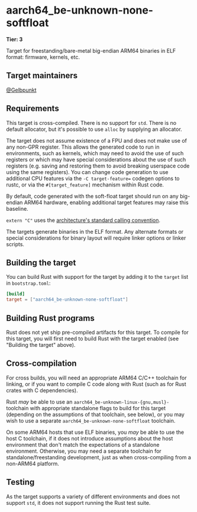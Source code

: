 # aarch64_be-unknown-none-softfloat

**Tier: 3**

Target for freestanding/bare-metal big-endian ARM64 binaries in ELF format:
firmware, kernels, etc.

## Target maintainers

[@Gelbpunkt](https://github.com/Gelbpunkt)

## Requirements

This target is cross-compiled. There is no support for `std`. There is no
default allocator, but it's possible to use `alloc` by supplying an allocator.

The target does not assume existence of a FPU and does not make use of any
non-GPR register. This allows the generated code to run in environments, such
as kernels, which may need to avoid the use of such registers or which may have
special considerations about the use of such registers (e.g. saving and
restoring them to avoid breaking userspace code using the same registers). You
can change code generation to use additional CPU features via the
`-C target-feature=` codegen options to rustc, or via the `#[target_feature]`
mechanism within Rust code.

By default, code generated with the soft-float target should run on any
big-endian ARM64 hardware, enabling additional target features may raise this
baseline.

`extern "C"` uses the [architecture's standard calling convention][aapcs64].

[aapcs64]: https://github.com/ARM-software/abi-aa/blob/main/aapcs64/aapcs64.rst

The targets generate binaries in the ELF format. Any alternate formats or
special considerations for binary layout will require linker options or linker
scripts.

## Building the target

You can build Rust with support for the target by adding it to the `target`
list in `bootstrap.toml`:

```toml
[build]
target = ["aarch64_be-unknown-none-softfloat"]
```

## Building Rust programs

Rust does not yet ship pre-compiled artifacts for this target. To compile for
this target, you will first need to build Rust with the target enabled (see
"Building the target" above).

## Cross-compilation

For cross builds, you will need an appropriate ARM64 C/C++ toolchain for
linking, or if you want to compile C code along with Rust (such as for Rust
crates with C dependencies).

Rust *may* be able to use an `aarch64_be-unknown-linux-{gnu,musl}-` toolchain
with appropriate standalone flags to build for this target (depending on the
assumptions of that toolchain, see below), or you may wish to use a separate
`aarch64_be-unknown-none-softfloat` toolchain.

On some ARM64 hosts that use ELF binaries, you *may* be able to use the host C
toolchain, if it does not introduce assumptions about the host environment that
don't match the expectations of a standalone environment. Otherwise, you may
need a separate toolchain for standalone/freestanding development, just as when
cross-compiling from a non-ARM64 platform.

## Testing

As the target supports a variety of different environments and does not support
`std`, it does not support running the Rust test suite.
